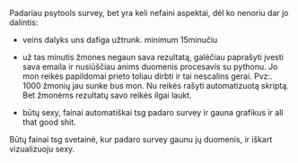 Padariau psytools survey, bet yra keli nefaini aspektai, dėl ko nenoriu dar jo dalintis:

- veins dalyks uns dafiga užtrunk. minimum 15minučiu

- už tas minutis žmones negaun sava rezultatą,
 galėčiau paprašyti įvesti sava emaila ir nusiūščiau anims duomenis procesavis su pythonu.
 Jo mon reikės papildomai prieto toliau dirbti ir tai nescalins gerai. Pvz:. 1000 žmonių jau sunke bus mon. Nu reikės rašyti automatizuotą skriptą.
 Bet žmonėms rezultatų savo reikės ilgai laukt.


- būtų sexy, fainai automatiškai tsg padaro survey ir gauna grafikus ir all that good shit.


Būtų fainai tsg svetainė, kur padaro survey gaunu jų duomenis, ir iškart vizualizuoju sexy.
 